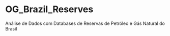 # OG_Brazil_Reserves
Análise de Dados com Databases de Reservas de Petróleo e Gás Natural do Brasil
